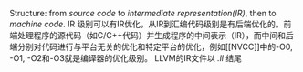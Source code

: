Structure: from *source code* to *intermediate representation(IR)*, then to *machine code*.
IR 级别可以有IR优化，从IR到汇编代码级别是有后端优化的。前端处理程序的源代码（如C/C++代码）并生成程序的中间表示（IR），而中间和后端分别对代码进行与平台无关的优化和特定平台的优化，例如[[NVCC]]中的-O0, -O1, -O2和-O3就是编译器的优化级别。
LLVM的IR文件以 *.ll* 结尾